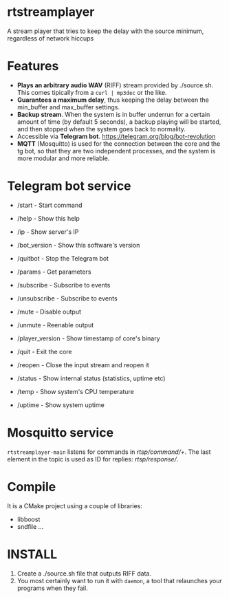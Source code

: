 # rtstreamplayer
A stream player that tries to keep the delay with the source minimum, regardless of network hiccups

# Features

* **Plays an arbitrary audio WAV** (RIFF) stream provided by ./source.sh. This comes tipically from a `curl | mp3dec` or the like.
* **Guarantees a maximum delay**, thus keeping the delay between the min_buffer and max_buffer settings. 
* **Backup stream**. When the system is in buffer underrun for a certain amount of time (by default 5 seconds), a backup playing will be started, and then stopped when the system goes back to normality.
* Accessible via **Telegram bot**. https://telegram.org/blog/bot-revolution
* **MQTT** (Mosquitto) is used for the connection between the core and the tg bot, so that they are two independent processes, and the system is more modular and more reliable.

# Telegram bot service

* /start - Start command
* /help - Show this help
* /ip - Show server's IP
* /bot_version - Show this software's version
* /quitbot - Stop the Telegram bot
* /params - Get parameters
* /subscribe - Subscribe to events
* /unsubscribe - Subscribe to events

* /mute - Disable output
* /unmute - Reenable output
* /player_version - Show timestamp of core's binary
* /quit - Exit the core
* /reopen - Close the input stream and reopen it
* /status - Show internal status (statistics, uptime etc) 
* /temp - Show system's CPU temperature
* /uptime - Show system uptime

# Mosquitto service

`rtstreamplayer-main` listens for commands in *rtsp/command/+*.  The last element in the topic is used as ID for replies: *rtsp/response/<ID>*.

# Compile 

It is a CMake project using a couple of libraries: 

  * libboost
  * sndfile
  ...
  
# INSTALL

1. Create a ./source.sh file that outputs RIFF data.
1. You most certainly want to run it with `daemon`, a tool that relaunches your programs when they fail.


